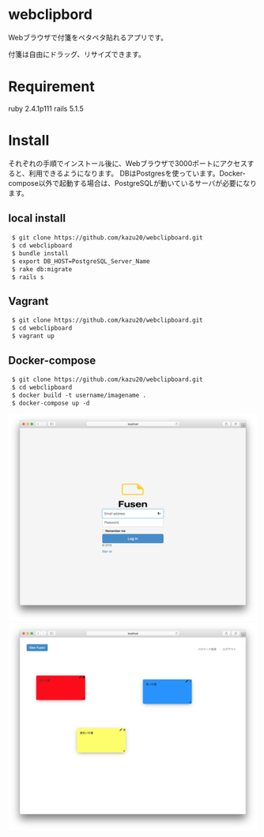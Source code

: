 # webclipbord
Webブラウザで付箋をペタペタ貼れるアプリです。

付箋は自由にドラッグ、リサイズできます。

# Requirement
 ruby 2.4.1p111
 rails 5.1.5

# Install
それぞれの手順でインストール後に、Webブラウザで3000ポートにアクセスすると、利用できるようになります。
DBはPostgresを使っています。Docker-compose以外で起動する場合は、PostgreSQLが動いているサーバが必要になります。

## local install
```
 $ git clone https://github.com/kazu20/webclipboard.git
 $ cd webclipboard
 $ bundle install
 $ export DB_HOST=PostgreSQL_Server_Name
 $ rake db:migrate
 $ rails s
```

## Vagrant
```
 $ git clone https://github.com/kazu20/webclipboard.git
 $ cd webclipboard
 $ vagrant up
```

## Docker-compose
```
 $ git clone https://github.com/kazu20/webclipboard.git
 $ cd webclipboard
 $ docker build -t username/imagename .
 $ docker-compose up -d 
```

![login image](https://github.com/kazu20/webclipboard/blob/master/images/login.png)
![sample image](https://github.com/kazu20/webclipboard/blob/master/images/sampleimage.png)
